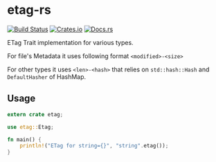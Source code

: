 etag-rs
====================

[![Build Status](https://travis-ci.org/DoumanAsh/etag-rs.svg?branch=master)](https://travis-ci.org/DoumanAsh/etag-rs)
[![Crates.io](https://img.shields.io/crates/v/etag.svg)](https://crates.io/crates/etag)
[![Docs.rs](https://docs.rs/etag/badge.svg)](https://docs.rs/etag)

ETag Trait implementation for various types.

For file's Metadata it uses following format `<modified>-<size>`

For other types it uses `<len>-<hash>` that relies on `std::hash::Hash` and `DefaultHasher` of HashMap.

## Usage
```rust
extern crate etag;

use etag::Etag;

fn main() {
    println!("ETag for string={}", "string".etag());
}
```
